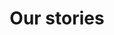 ---
title: "Our stories"
subtitle: ""
# meta description
description: "Stories worth reading"
draft: false
---